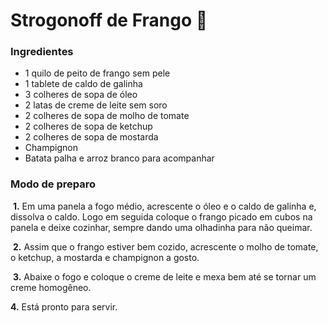 # Strogonoff de Frango :chicken:

### Ingredientes

- 1 quilo de peito de frango sem pele
- 1 tablete de caldo de galinha
- 3 colheres de sopa de óleo
- 2 latas de creme de leite sem soro
- 2 colheres de sopa de molho de tomate
- 2 colheres de sopa de ketchup
- 2 colheres de sopa de mostarda
- Champignon
- Batata palha e arroz branco para acompanhar

### Modo de preparo

​	**1.** Em uma panela a fogo médio, acrescente o óleo e o caldo de galinha e, dissolva o caldo. Logo em seguida coloque o frango picado em cubos na panela e deixe cozinhar, sempre dando uma olhadinha para não queimar.

​	**2.** Assim que o frango estiver bem cozido, acrescente o molho de tomate, o ketchup, a mostarda e champignon a gosto.

​	**3.** Abaixe o fogo e coloque o creme de leite e mexa bem até se tornar um creme homogêneo.

**4.** Está pronto para servir.